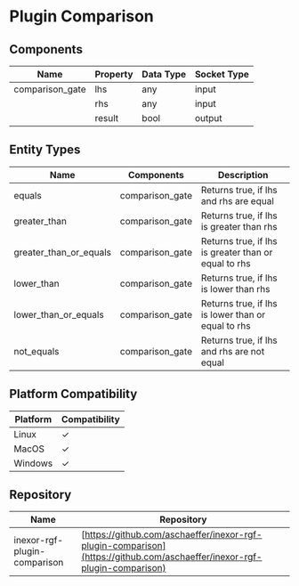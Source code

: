 # Plugin Comparison

## Components

| Name            | Property | Data Type | Socket Type |
|-----------------|----------|-----------|-------------|
| comparison_gate | lhs      | any       | input       |
|                 | rhs      | any       | input       |
|                 | result   | bool      | output      |

## Entity Types

| Name                   | Components      | Description                                          |
|------------------------|-----------------|------------------------------------------------------|
| equals                 | comparison_gate | Returns true, if lhs and rhs are equal               |
| greater_than           | comparison_gate | Returns true, if lhs is greater than rhs             |
| greater_than_or_equals | comparison_gate | Returns true, if lhs is greater than or equal to rhs |
| lower_than             | comparison_gate | Returns true, if lhs is lower than rhs               |
| lower_than_or_equals   | comparison_gate | Returns true, if lhs is lower than or equal to rhs   |
| not_equals             | comparison_gate | Returns true, if lhs and rhs are not equal           |

## Platform Compatibility

| Platform | Compatibility |
|----------|---------------|
| Linux    | ✓             |
| MacOS    | ✓             |
| Windows  | ✓             |

## Repository

| Name                         | Repository                                                                                                               |
|------------------------------|--------------------------------------------------------------------------------------------------------------------------|
| inexor-rgf-plugin-comparison | [https://github.com/aschaeffer/inexor-rgf-plugin-comparison](https://github.com/aschaeffer/inexor-rgf-plugin-comparison) |
